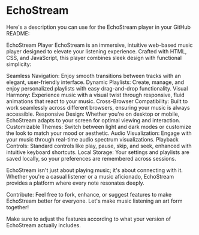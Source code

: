 # EchoStream

Here's a description you can use for the EchoStream player in your GitHub README:

EchoStream Player
EchoStream is an immersive, intuitive web-based music player designed to elevate your listening experience. Crafted with HTML, CSS, and JavaScript, this player combines sleek design with functional simplicity:

Seamless Navigation: Enjoy smooth transitions between tracks with an elegant, user-friendly interface.
Dynamic Playlists: Create, manage, and enjoy personalized playlists with easy drag-and-drop functionality.
Visual Harmony: Experience music with a visual twist through responsive, fluid animations that react to your music.
Cross-Browser Compatibility: Built to work seamlessly across different browsers, ensuring your music is always accessible.
Responsive Design: Whether you're on desktop or mobile, EchoStream adapts to your screen for optimal viewing and interaction.
Customizable Themes: Switch between light and dark modes or customize the look to match your mood or aesthetic.
Audio Visualization: Engage with your music through real-time audio spectrum visualizations.
Playback Controls: Standard controls like play, pause, skip, and seek, enhanced with intuitive keyboard shortcuts.
Local Storage: Your settings and playlists are saved locally, so your preferences are remembered across sessions.

EchoStream isn't just about playing music; it's about connecting with it. Whether you're a casual listener or a music aficionado, EchoStream provides a platform where every note resonates deeply.

Contribute: Feel free to fork, enhance, or suggest features to make EchoStream better for everyone. Let's make music listening an art form together!

Make sure to adjust the features according to what your version of EchoStream actually includes.